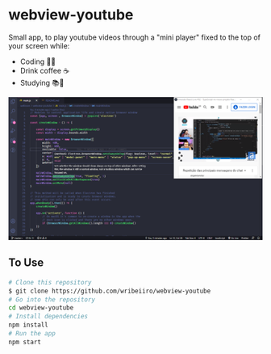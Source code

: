 # webview-youtube 

Small app, to play youtube videos through a "mini player" fixed to the top of your screen while:  
- Coding 👨‍💻 
- Drink coffee ☕
- Studying 📚👨‍

![View this](screenshot.png)

## To Use

```bash
# Clone this repository
$ git clone https://github.com/wribeiiro/webview-youtube
# Go into the repository
cd webview-youtube
# Install dependencies
npm install
# Run the app
npm start
```